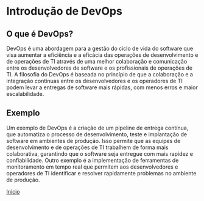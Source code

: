 # **Introdução de DevOps**

## **O que é DevOps?**

DevOps é uma abordagem para a gestão do ciclo de vida do software que visa aumentar a eficiência e a eficácia das operações de desenvolvimento e de operações de TI através de uma melhor colaboração e comunicação entre os desenvolvedores de software e os profissionais de operações de TI. A filosofia do DevOps é baseada no princípio de que a colaboração e a integração contínuas entre os desenvolvedores e os operadores de TI podem levar a entregas de software mais rápidas, com menos erros e maior escalabilidade.

## **Exemplo**

Um exemplo de DevOps é a criação de um pipeline de entrega contínua, que automatiza o processo de desenvolvimento, teste e implantação de software em ambientes de produção. Isso permite que as equipes de desenvolvimento e de operações de TI trabalhem de forma mais colaborativa, garantindo que o software seja entregue com mais rapidez e confiabilidade. Outro exemplo é a implementação de ferramentas de monitoramento em tempo real que permitem aos desenvolvedores e operadores de TI identificar e resolver rapidamente problemas no ambiente de produção.

 [Inicio](../../README.md)